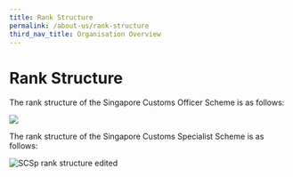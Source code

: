 ```yaml
---
title: Rank Structure
permalink: /about-us/rank-structure
third_nav_title: Organisation Overview
---
```


# Rank Structure

The rank structure of the Singapore Customs Officer Scheme is as follows:

![](https://www.customs.gov.sg/-/media/cus/images/about-us/newcoranks_13sept2013.jpg)

The rank structure of the Singapore Customs Specialist Scheme is as follows:

![SCSp rank structure edited](https://www.customs.gov.sg/-/media/scsp-rank-structure-edited.jpg)
